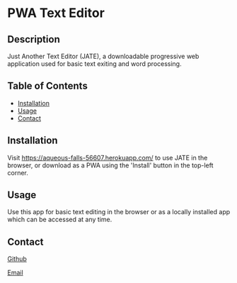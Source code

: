 # PWA Text Editor

## Description
    
Just Another Text Editor (JATE), a downloadable progressive web application used for basic text exiting and word processing.
    
## Table of Contents
    
* [Installation](#installation)
* [Usage](#usage)
* [Contact](#contact)

## Installation
    
Visit https://aqueous-falls-56607.herokuapp.com/ to use JATE in the browser, or download as a PWA using the 'Install' button in the top-left corner. 
    
## Usage
    
Use this app for basic text editing in the browser or as a locally installed app which can be accessed at any time.
        
## Contact
    
[Github](https://www.github.com/cplancich)

[Email](mailto:cplanc@uw.edu)
